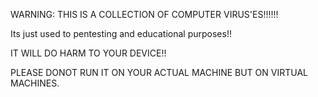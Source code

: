 WARNING:
THIS IS A COLLECTION OF COMPUTER VIRUS'ES!!!!!!

Its just used to pentesting and educational purposes!!

IT WILL DO HARM TO YOUR DEVICE!!

PLEASE DONOT RUN IT ON YOUR ACTUAL MACHINE BUT ON VIRTUAL MACHINES.
